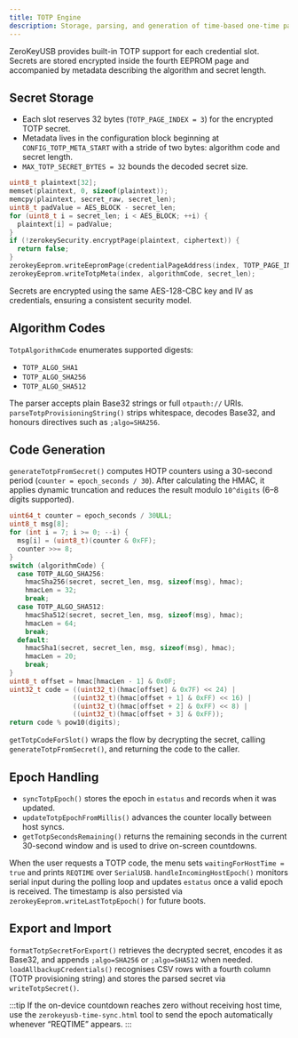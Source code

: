```yaml
---
title: TOTP Engine
description: Storage, parsing, and generation of time-based one-time passwords.
---
```


ZeroKeyUSB provides built-in TOTP support for each credential slot. Secrets are stored encrypted inside the fourth EEPROM page and accompanied by metadata describing the algorithm and secret length.

## Secret Storage

- Each slot reserves 32 bytes (`TOTP_PAGE_INDEX = 3`) for the encrypted TOTP secret.
- Metadata lives in the configuration block beginning at `CONFIG_TOTP_META_START` with a stride of two bytes: algorithm code and secret length.
- `MAX_TOTP_SECRET_BYTES = 32` bounds the decoded secret size.

```cpp title="zerokey-totp.cpp::writeTotpSecret"
uint8_t plaintext[32];
memset(plaintext, 0, sizeof(plaintext));
memcpy(plaintext, secret_raw, secret_len);
uint8_t padValue = AES_BLOCK - secret_len;
for (uint8_t i = secret_len; i < AES_BLOCK; ++i) {
  plaintext[i] = padValue;
}
if (!zerokeySecurity.encryptPage(plaintext, ciphertext)) {
  return false;
}
zerokeyEeprom.writeEepromPage(credentialPageAddress(index, TOTP_PAGE_INDEX), ciphertext);
zerokeyEeprom.writeTotpMeta(index, algorithmCode, secret_len);
```

Secrets are encrypted using the same AES-128-CBC key and IV as credentials, ensuring a consistent security model.

## Algorithm Codes

`TotpAlgorithmCode` enumerates supported digests:

- `TOTP_ALGO_SHA1`
- `TOTP_ALGO_SHA256`
- `TOTP_ALGO_SHA512`

The parser accepts plain Base32 strings or full `otpauth://` URIs. `parseTotpProvisioningString()` strips whitespace, decodes Base32, and honours directives such as `;algo=SHA256`.

## Code Generation

`generateTotpFromSecret()` computes HOTP counters using a 30-second period (`counter = epoch_seconds / 30`). After calculating the HMAC, it applies dynamic truncation and reduces the result modulo `10^digits` (6–8 digits supported).

```cpp title="zerokey-totp.cpp::generateTotpFromSecret"
uint64_t counter = epoch_seconds / 30ULL;
uint8_t msg[8];
for (int i = 7; i >= 0; --i) {
  msg[i] = (uint8_t)(counter & 0xFF);
  counter >>= 8;
}
switch (algorithmCode) {
  case TOTP_ALGO_SHA256:
    hmacSha256(secret, secret_len, msg, sizeof(msg), hmac);
    hmacLen = 32;
    break;
  case TOTP_ALGO_SHA512:
    hmacSha512(secret, secret_len, msg, sizeof(msg), hmac);
    hmacLen = 64;
    break;
  default:
    hmacSha1(secret, secret_len, msg, sizeof(msg), hmac);
    hmacLen = 20;
    break;
}
uint8_t offset = hmac[hmacLen - 1] & 0x0F;
uint32_t code = ((uint32_t)(hmac[offset] & 0x7F) << 24) |
                ((uint32_t)(hmac[offset + 1] & 0xFF) << 16) |
                ((uint32_t)(hmac[offset + 2] & 0xFF) << 8) |
                ((uint32_t)(hmac[offset + 3] & 0xFF));
return code % pow10(digits);
```

`getTotpCodeForSlot()` wraps the flow by decrypting the secret, calling `generateTotpFromSecret()`, and returning the code to the caller.

## Epoch Handling

- `syncTotpEpoch()` stores the epoch in `estatus` and records when it was updated.
- `updateTotpEpochFromMillis()` advances the counter locally between host syncs.
- `getTotpSecondsRemaining()` returns the remaining seconds in the current 30-second window and is used to drive on-screen countdowns.

When the user requests a TOTP code, the menu sets `waitingForHostTime = true` and prints `REQTIME` over `SerialUSB`. `handleIncomingHostEpoch()` monitors serial input during the polling loop and updates `estatus` once a valid epoch is received. The timestamp is also persisted via `zerokeyEeprom.writeLastTotpEpoch()` for future boots.

## Export and Import

`formatTotpSecretForExport()` retrieves the decrypted secret, encodes it as Base32, and appends `;algo=SHA256` or `;algo=SHA512` when needed. `loadAllbackupCredentials()` recognises CSV rows with a fourth column (TOTP provisioning string) and stores the parsed secret via `writeTotpSecret()`.

:::tip
If the on-device countdown reaches zero without receiving host time, use the `zerokeyusb-time-sync.html` tool to send the epoch automatically whenever “REQTIME” appears.
:::
